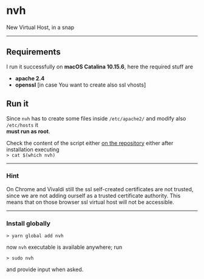 # nvh
New Virtual Host, in a snap

---

## Requirements
I run it successfully on **macOS Catalina 10.15.6**, here the required stuff are
- **apache 2.4**
- **openssl**  [in case You want to create also ssl vhosts]
 
## Run it
Since `nvh` has to create some files inside `/etc/apache2/` and modify also `/etc/hosts` it  
**must run as root**.  

Check the content of the script either [on the repository](https://github.com/fedeghe/nvh/blob/master/nvh) either after installation executing  
`> cat $(which nvh)`

---

### Hint
On Chrome and Vivaldi still the ssl self-created certificates are not trusted, since we are not adding ourself as a trusted certificate authority. This means that on those browser ssl virtual host will not be accessible.

---

### Install globally  
```
> yarn global add nvh 
```
now `nvh` executable is available anywhere; run

```
> sudo nvh
```
and provide input when asked.